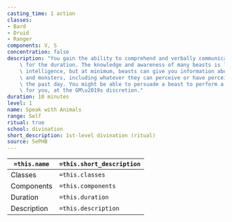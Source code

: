 ```yaml
---
casting_time: 1 action
classes:
- Bard
- Druid
- Ranger
components: V, S
concentration: false
description: "You gain the ability to comprehend and verbally communicate with beasts\
    \ for the duration. The knowledge and awareness of many beasts is limited by their\
    \ intelligence, but at minimum, beasts can give you information about nearby locations\
    \ and monsters, including whatever they can perceive or have perceived within\
    \ the past day. You might be able to persuade a beast to perform a small favor\
    \ for you, at the GM\u2019s discretion."
duration: 10 minutes
level: 1
name: Speak with Animals
range: Self
ritual: true
school: divination
short_description: 1st-level divination (ritual)
source: 5ePHB
---
```


| `=this.name` | `=this.short_description` |
| ------------ | ------------------------- |
| Classes      | `=this.classes`           |
| Components   | `=this.components`        |
| Duration     | `=this.duration`          |
| Description  | `=this.description`       |